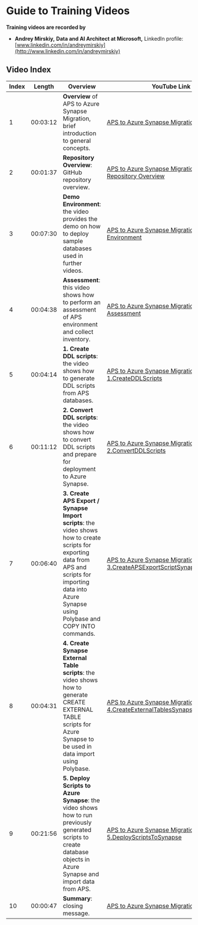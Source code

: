 # **Guide to Training Videos** 

**Training videos are recorded by**

- **Andrey Mirskiy,** **Data and AI Architect at Microsoft,** LinkedIn profile: [www.linkedin.com/in/andreymirskiy](http://www.linkedin.com/in/andreymirskiy)



## **Video Index**

| **Index** | **Length** | **Overview**                                                 | **YouTube Link**                                             |
| --------- | ---------- | ------------------------------------------------------------ | ------------------------------------------------------------ |
| 1         | 00:03:12   | **Overview** of APS to Azure Synapse Migration, brief introduction to general concepts. | [APS to Azure Synapse Migration - Overview](https://www.youtube.com/watch?v=DFP5wxjMueE&list=PLTPqkIPx9Hx8-dxWWv9Wyup2RQMMa6lHx&index=1) |
| 2         | 00:01:37   | **Repository Overview**: GitHub repository overview.         | [APS to Azure Synapse Migration - GitHub Repository Overview](https://www.youtube.com/watch?v=EIPuNAVaH9A&list=PLTPqkIPx9Hx8-dxWWv9Wyup2RQMMa6lHx&index=2) |
| 3         | 00:07:30   | **Demo Environment**: the video provides the demo on how to deploy sample databases used in further videos. | [APS to Azure Synapse Migration - Demo Environment](https://www.youtube.com/watch?v=FpB2lP3DMYo&list=PLTPqkIPx9Hx8-dxWWv9Wyup2RQMMa6lHx&index=3) |
| 4         | 00:04:38   | **Assessment**: this video shows how to perform an assessment of APS environment and collect inventory. | [APS to Azure Synapse Migration - Assessment](https://www.youtube.com/watch?v=Orvzo_TWnhA&list=PLTPqkIPx9Hx8-dxWWv9Wyup2RQMMa6lHx&index=4) |
| 5         | 00:04:14   | **1. Create DDL scripts**: the video shows how to generate DDL scripts from APS databases. | [APS to Azure Synapse Migration - 1.CreateDDLScripts](https://www.youtube.com/watch?v=lllKU0f5uN4&list=PLTPqkIPx9Hx8-dxWWv9Wyup2RQMMa6lHx&index=5) |
| 6         | 00:11:12   | **2. Convert DDL scripts**: the video shows how to convert DDL scripts and prepare for deployment to Azure Synapse. | [APS to Azure Synapse Migration - 2.ConvertDDLScripts](https://www.youtube.com/watch?v=3RI9Vw_3m1Y&list=PLTPqkIPx9Hx8-dxWWv9Wyup2RQMMa6lHx&index=6) |
| 7         | 00:06:40   | **3. Create APS Export / Synapse Import scripts**: the video shows how to create scripts for exporting data from APS and scripts for importing data into Azure Synapse using Polybase and COPY INTO commands. | [APS to Azure Synapse Migration - 3.CreateAPSExportScriptSynapseImportScript](https://www.youtube.com/watch?v=BcG3LNkKg28&list=PLTPqkIPx9Hx8-dxWWv9Wyup2RQMMa6lHx&index=7) |
| 8         | 00:04:31   | **4. Create Synapse External Table scripts**: the video shows how to generate CREATE EXTERNAL TABLE scripts for Azure Synapse to be used in data import using Polybase. | [APS to Azure Synapse Migration - 4.CreateExternalTablesSynapse](https://www.youtube.com/watch?v=Sq7DdogjUlg&list=PLTPqkIPx9Hx8-dxWWv9Wyup2RQMMa6lHx&index=8) |
| 9         | 00:21:56   | **5. Deploy Scripts to Azure Synapse**: the video shows how to run previously generated scripts to create database objects in Azure Synapse and import data from APS. | [APS to Azure Synapse Migration - 5.DeployScriptsToSynapse](https://www.youtube.com/watch?v=oorsuHHs7Ls&list=PLTPqkIPx9Hx8-dxWWv9Wyup2RQMMa6lHx&index=9) |
| 10        | 00:00:47   | **Summary**: closing message.                                | [APS to Azure Synapse Migration - Summary](https://www.youtube.com/watch?v=BUdF9Q8IJqs&list=PLTPqkIPx9Hx8-dxWWv9Wyup2RQMMa6lHx&index=10) |

